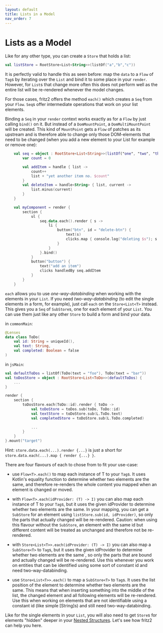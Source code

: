 ```yaml
---
layout: default
title: Lists in a Model
nav_order: 7
---
```

# Lists as a Model

Like for any other type, you can create a `Store` that holds a list:

```kotlin
val listStore = RootStore<List<String>>(listOf("a","b","c"))
```

It is perfectly valid to handle this as seen before: map the `data` to a `Flow` of `Tag`s by iterating over the `List` and bind it to some place in your `render`. However, for `List`s that change more often this does not perform well as the entire list will be re-rendered whenever the model changes.

For those cases, fritz2 offers the method `each()` which creates a `Seq` from your `Flow`. `Seq`s offer intermediate operations that work on your list elements.

Binding a `Seq` in your `render` context works exactly as for a `Flow` by just calling `bind()` on it. But instead of a `DomMountPoint`, a `DomMultiMountPoint` will be created. This kind of `MountPoint` gets a `Flow` of patches as its upstream and is therefore able to change only those DOM-elements that need to be changed (when you add a new element to your List for example or remove one):

```kotlin
    val seq = object : RootStore<List<String>>(listOf("one", "two", "three")) {
        var count = 0

        val addItem = handle { list ->
            count++
            list + "yet another item no. $count"
        }
        val deleteItem = handle<String> { list, current ->
            list.minus(current)
        }
    }

    val myComponent = render {
        section {
            ul {
                seq.data.each().render { s ->
                    li {
                        button("btn", id = "delete-btn") {
                            text(s)
                            clicks.map { console.log("deleting $s"); s } handledBy seq.deleteItem
                        }
                    }
                }.bind()
            }
            button("button") {
                text("add an item")
                clicks handledBy seq.addItem
            }
        }
    }
```

`each` allows you to use _one-way-databinding_ when working with the elements in your `List`. If you need _two-way-databinding_ (to edit the single elements in a form, for example), just call `each` on the `Store<List<T>` instead. 
 This gives you a `Seq` of `SubStore`s, one for each element of your `List`. You can use them just like any other `Store` to build a form and bind your data.

in `commonMain`:
```kotlin
@Lenses
data class ToDo(
    val id: String = uniqueId(),
    val text: String,
    val completed: Boolean = false
)
```

in `jsMain`:
```kotlin
val defaultToDos = listOf(ToDo(text = "foo"), ToDo(text = "bar"))
val toDosStore = object : RootStore<List<ToDo>>(defaultToDos) {
    ...
}

render {
    section {
        toDosStore.each(ToDo::id).render { toDo ->
            val toDoStore = toDos.sub(toDo, ToDo::id)
            val textStore = toDoStore.sub(L.ToDo.text)
            val completedStore = toDoStore.sub(L.ToDo.completed)
            
            ...
        }
    }
}.mount("target")
```
Hint: `store.data.each(...).render {...}` is just a short for `store.data.each(...).map { render {...} }`. 

There are four flavours of each to chose from to fit your use-case:

* use `Flow<T>.each()` to map each instance of T to your `Tag`s. It uses Kotlin's equality function to determine 
whether two elements are the same, and therefore re-renders the whole content you mapped when an element 
is changed or moved.

* with `Flow<T>.each(idProvider: (T) -> I)` you can also map each instance of T to your `Tag`s, but it uses the given 
idProvider to determine whether two elements are the same. In your mapping, you can get a `SubStore` for an 
element using `listStore.sub(id, idProvider)`, so only the parts that actually changed will be re-rendered. 
Caution: when using this flavour without the `SubStore`, an element with the same id but different content will 
be treated as unchanged and therefore not be re-rendered.

* with `Store<List<T>>.each(idProvider: (T) -> I)` you can also map a `SubStore<T>` to `Tag`s, but it uses the given 
idProvider to determine whether two elements are the same`, so only the parts that are bound and  actually 
changed will be re-rendered. Use this whenever you work on entities that can be identified using some sort of constant 
id and need two-way-databinding.

* use `Store<List<T>>.each()` to map a `SubStore<T>` to `Tag`s. It uses the list position of the element to determine 
whether two elements are the same. This means that when inserting something into the middle of the list, the 
changed element and all following elements will be re-rendered. Use this when working on elements that are not 
identifiable using a constant id (like simple [String]s) and still need two-way-databinding. 

Like for the single elements in your `List`, you will also need to get `Store`s for elements "hidden" deeper in your 
[Nested Structures](NestedStructures.html). Let's see how fritz2 can help you here.
